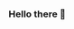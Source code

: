 ### Hello there 👋

<!--
**Berk035/Berk035** is a ✨ _special_ ✨ repository because its `README.md` (this file) appears on your GitHub profile.

About Berk;

- 🔭 I’m currently working as Research Asst.
- 🌱 I’m currently learning ML, Robotics and Autonomous Systems.

![Dino](https://raw.githubusercontent.com/Berk035/Berk035/blob/master/dinosaur.gif)
